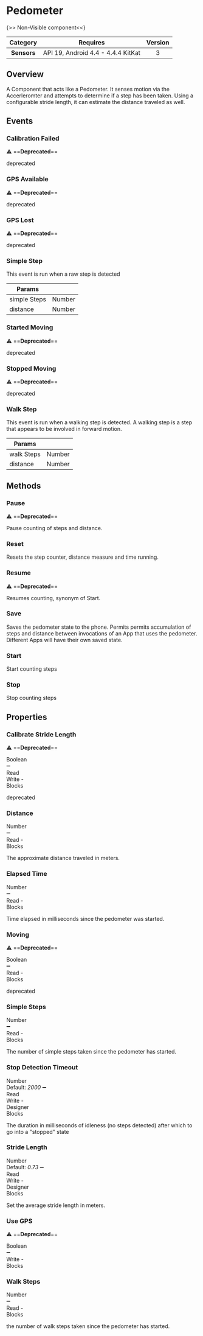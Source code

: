 # Pedometer

{>> Non-Visible component<<}

| Category | Requires | Version |
|:--------:|:-------:|:--------:|
|**Sensors**|<span class="chip chip-any">API 19, Android 4.4 - 4.4.4 KitKat</span>|<span class="chip chip-number">3</span>|

## Overview

A Component that acts like a Pedometer. It senses motion via the Accerleromter and attempts to determine if a step has been taken. Using a configurable stride length, it can estimate the distance traveled as well.

## Events

### Calibration Failed

:warning: ==**Deprecated**==

deprecated

<div class="block" ai2-block="event" not-rendered="true" value="%7B%22componentName%22:%20%22Pedometer%22,%20%22name%22:%20%22Calibration%20Failed%22,%20%22param%22:%20%5B%5D%7D"></div>

### GPS Available

:warning: ==**Deprecated**==

deprecated

<div class="block" ai2-block="event" not-rendered="true" value="%7B%22componentName%22:%20%22Pedometer%22,%20%22name%22:%20%22GPS%20Available%22,%20%22param%22:%20%5B%5D%7D"></div>

### GPS Lost

:warning: ==**Deprecated**==

deprecated

<div class="block" ai2-block="event" not-rendered="true" value="%7B%22componentName%22:%20%22Pedometer%22,%20%22name%22:%20%22GPS%20Lost%22,%20%22param%22:%20%5B%5D%7D"></div>

### Simple Step

This event is run when a raw step is detected

<div class="block" ai2-block="event" not-rendered="true" value="%7B%22componentName%22:%20%22Pedometer%22,%20%22name%22:%20%22Simple%20Step%22,%20%22param%22:%20%5B%22simple%20Steps%22,%20%22distance%22%5D%7D"></div>

| Params | []() |
|--------|------|
|simple Steps|<span class="chip chip-number">Number</span>|
|distance|<span class="chip chip-number">Number</span>|

### Started Moving

:warning: ==**Deprecated**==

deprecated

<div class="block" ai2-block="event" not-rendered="true" value="%7B%22componentName%22:%20%22Pedometer%22,%20%22name%22:%20%22Started%20Moving%22,%20%22param%22:%20%5B%5D%7D"></div>

### Stopped Moving

:warning: ==**Deprecated**==

deprecated

<div class="block" ai2-block="event" not-rendered="true" value="%7B%22componentName%22:%20%22Pedometer%22,%20%22name%22:%20%22Stopped%20Moving%22,%20%22param%22:%20%5B%5D%7D"></div>

### Walk Step

This event is run when a walking step is detected. A walking step is a step that appears to be involved in forward motion.

<div class="block" ai2-block="event" not-rendered="true" value="%7B%22componentName%22:%20%22Pedometer%22,%20%22name%22:%20%22Walk%20Step%22,%20%22param%22:%20%5B%22walk%20Steps%22,%20%22distance%22%5D%7D"></div>

| Params | []() |
|--------|------|
|walk Steps|<span class="chip chip-number">Number</span>|
|distance|<span class="chip chip-number">Number</span>|

## Methods

### Pause

:warning: ==**Deprecated**==

Pause counting of steps and distance.

<div class="block" ai2-block="method" not-rendered="true" value="%7B%22componentName%22:%20%22Pedometer%22,%20%22name%22:%20%22Pause%22,%20%22output%22:%20false,%20%22param%22:%20%5B%5D%7D"></div>

### Reset

Resets the step counter, distance measure and time running.

<div class="block" ai2-block="method" not-rendered="true" value="%7B%22componentName%22:%20%22Pedometer%22,%20%22name%22:%20%22Reset%22,%20%22output%22:%20false,%20%22param%22:%20%5B%5D%7D"></div>

### Resume

:warning: ==**Deprecated**==

Resumes counting, synonym of Start.

<div class="block" ai2-block="method" not-rendered="true" value="%7B%22componentName%22:%20%22Pedometer%22,%20%22name%22:%20%22Resume%22,%20%22output%22:%20false,%20%22param%22:%20%5B%5D%7D"></div>

### Save

Saves the pedometer state to the phone. Permits permits accumulation of steps and distance between invocations of an App that uses the pedometer. Different Apps will have their own saved state.

<div class="block" ai2-block="method" not-rendered="true" value="%7B%22componentName%22:%20%22Pedometer%22,%20%22name%22:%20%22Save%22,%20%22output%22:%20false,%20%22param%22:%20%5B%5D%7D"></div>

### Start

Start counting steps

<div class="block" ai2-block="method" not-rendered="true" value="%7B%22componentName%22:%20%22Pedometer%22,%20%22name%22:%20%22Start%22,%20%22output%22:%20false,%20%22param%22:%20%5B%5D%7D"></div>

### Stop

Stop counting steps

<div class="block" ai2-block="method" not-rendered="true" value="%7B%22componentName%22:%20%22Pedometer%22,%20%22name%22:%20%22Stop%22,%20%22output%22:%20false,%20%22param%22:%20%5B%5D%7D"></div>

## Properties

### Calibrate Stride Length

:warning: ==**Deprecated**==

<span style="user-select: none; white-space:pre-wrap;"><span class="chip chip-boolean">Boolean</span> :heavy_minus_sign: <span class="chip chip-rw">Read</span> <span class="chip chip-rw">Write</span>  - <span class="chip chip-bd">Blocks</span></span>

deprecated

<div class="block" ai2-block="property" not-rendered="true" value="%7B%22componentName%22:%20%22Pedometer%22,%20%22name%22:%20%22Calibrate%20Stride%20Length%22,%20%22getter%22:%20true%7D"></div>
<div class="block" ai2-block="property" not-rendered="true" value="%7B%22componentName%22:%20%22Pedometer%22,%20%22name%22:%20%22Calibrate%20Stride%20Length%22,%20%22getter%22:%20false%7D"></div>

### Distance

<span style="user-select: none; white-space:pre-wrap;"><span class="chip chip-number">Number</span> :heavy_minus_sign: <span class="chip chip-rw">Read</span>  - <span class="chip chip-bd">Blocks</span></span>

The approximate distance traveled in meters.

<div class="block" ai2-block="property" not-rendered="true" value="%7B%22componentName%22:%20%22Pedometer%22,%20%22name%22:%20%22Distance%22,%20%22getter%22:%20true%7D"></div>

### Elapsed Time

<span style="user-select: none; white-space:pre-wrap;"><span class="chip chip-number">Number</span> :heavy_minus_sign: <span class="chip chip-rw">Read</span>  - <span class="chip chip-bd">Blocks</span></span>

Time elapsed in milliseconds since the pedometer was started.

<div class="block" ai2-block="property" not-rendered="true" value="%7B%22componentName%22:%20%22Pedometer%22,%20%22name%22:%20%22Elapsed%20Time%22,%20%22getter%22:%20true%7D"></div>

### Moving

:warning: ==**Deprecated**==

<span style="user-select: none; white-space:pre-wrap;"><span class="chip chip-boolean">Boolean</span> :heavy_minus_sign: <span class="chip chip-rw">Read</span>  - <span class="chip chip-bd">Blocks</span></span>

deprecated

<div class="block" ai2-block="property" not-rendered="true" value="%7B%22componentName%22:%20%22Pedometer%22,%20%22name%22:%20%22Moving%22,%20%22getter%22:%20true%7D"></div>

### Simple Steps

<span style="user-select: none; white-space:pre-wrap;"><span class="chip chip-number">Number</span> :heavy_minus_sign: <span class="chip chip-rw">Read</span>  - <span class="chip chip-bd">Blocks</span></span>

The number of simple steps taken since the pedometer has started.

<div class="block" ai2-block="property" not-rendered="true" value="%7B%22componentName%22:%20%22Pedometer%22,%20%22name%22:%20%22Simple%20Steps%22,%20%22getter%22:%20true%7D"></div>

### Stop Detection Timeout

<span style="user-select: none; white-space:pre-wrap;"><span class="chip chip-number">Number</span> <span class="chip chip-number">Default: <i>2000</i></span> :heavy_minus_sign: <span class="chip chip-rw">Read</span> <span class="chip chip-rw">Write</span>  - <span class="chip chip-bd">Designer</span> <span class="chip chip-bd">Blocks</span></span>

The duration in milliseconds of idleness (no steps detected) after which to go into a "stopped" state

<div class="block" ai2-block="property" not-rendered="true" value="%7B%22componentName%22:%20%22Pedometer%22,%20%22name%22:%20%22Stop%20Detection%20Timeout%22,%20%22getter%22:%20true%7D"></div>
<div class="block" ai2-block="property" not-rendered="true" value="%7B%22componentName%22:%20%22Pedometer%22,%20%22name%22:%20%22Stop%20Detection%20Timeout%22,%20%22getter%22:%20false%7D"></div>

### Stride Length

<span style="user-select: none; white-space:pre-wrap;"><span class="chip chip-number">Number</span> <span class="chip chip-number">Default: <i>0.73</i></span> :heavy_minus_sign: <span class="chip chip-rw">Read</span> <span class="chip chip-rw">Write</span>  - <span class="chip chip-bd">Designer</span> <span class="chip chip-bd">Blocks</span></span>

Set the average stride length in meters.

<div class="block" ai2-block="property" not-rendered="true" value="%7B%22componentName%22:%20%22Pedometer%22,%20%22name%22:%20%22Stride%20Length%22,%20%22getter%22:%20true%7D"></div>
<div class="block" ai2-block="property" not-rendered="true" value="%7B%22componentName%22:%20%22Pedometer%22,%20%22name%22:%20%22Stride%20Length%22,%20%22getter%22:%20false%7D"></div>

### Use GPS

:warning: ==**Deprecated**==

<span style="user-select: none; white-space:pre-wrap;"><span class="chip chip-boolean">Boolean</span> :heavy_minus_sign: <span class="chip chip-rw">Write</span>  - <span class="chip chip-bd">Blocks</span></span>

<div class="block" ai2-block="property" not-rendered="true" value="%7B%22componentName%22:%20%22Pedometer%22,%20%22name%22:%20%22Use%20GPS%22,%20%22getter%22:%20false%7D"></div>

### Walk Steps

<span style="user-select: none; white-space:pre-wrap;"><span class="chip chip-number">Number</span> :heavy_minus_sign: <span class="chip chip-rw">Read</span>  - <span class="chip chip-bd">Blocks</span></span>

the number of walk steps taken since the pedometer has started.

<div class="block" ai2-block="property" not-rendered="true" value="%7B%22componentName%22:%20%22Pedometer%22,%20%22name%22:%20%22Walk%20Steps%22,%20%22getter%22:%20true%7D"></div>
